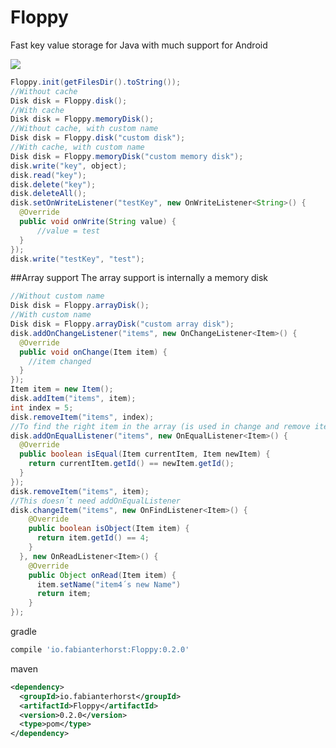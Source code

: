 # Floppy
Fast key value storage for Java with much support for Android

<a href="http://www.methodscount.com/?lib=io.fabianterhorst%3AFloppy%3A0.0.8"><img src="https://img.shields.io/badge/Methods and size-core: 80 | deps: 2229 | 7 KB-e91e63.svg"/></a>


```java
Floppy.init(getFilesDir().toString());
//Without cache
Disk disk = Floppy.disk();
//With cache
Disk disk = Floppy.memoryDisk();
//Without cache, with custom name
Disk disk = Floppy.disk("custom disk");
//With cache, with custom name
Disk disk = Floppy.memoryDisk("custom memory disk");
disk.write("key", object);
disk.read("key");
disk.delete("key");
disk.deleteAll();
disk.setOnWriteListener("testKey", new OnWriteListener<String>() {
  @Override
  public void onWrite(String value) {
      //value = test
  }
});
disk.write("testKey", "test");
```
##Array support
The array support is internally a memory disk
```java
//Without custom name
Disk disk = Floppy.arrayDisk();
//With custom name
Disk disk = Floppy.arrayDisk("custom array disk");
disk.addOnChangeListener("items", new OnChangeListener<Item>() {
  @Override
  public void onChange(Item item) {
    //item changed
  }
});
Item item = new Item();
disk.addItem("items", item);
int index = 5;
disk.removeItem("items", index);
//To find the right item in the array (is used in change and remove item)
disk.addOnEqualListener("items", new OnEqualListener<Item>() {
  @Override
  public boolean isEqual(Item currentItem, Item newItem) {
    return currentItem.getId() == newItem.getId();
  }
});
disk.removeItem("items", item);
//This doesn´t need addOnEqualListener
disk.changeItem("items", new OnFindListener<Item>() {
    @Override
    public boolean isObject(Item item) {
      return item.getId() == 4;
    }
  }, new OnReadListener<Item>() {
    @Override
    public Object onRead(Item item) {
      item.setName("item4´s new Name")
      return item;
    }
});
```

gradle
```groovy
compile 'io.fabianterhorst:Floppy:0.2.0'
```

maven
```xml
<dependency>
  <groupId>io.fabianterhorst</groupId>
  <artifactId>Floppy</artifactId>
  <version>0.2.0</version>
  <type>pom</type>
</dependency>
```
